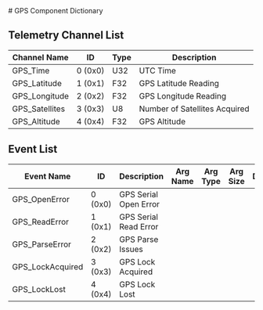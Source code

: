 <title>GPS Component Dictionary</title>
# GPS Component Dictionary


## Telemetry Channel List

|Channel Name|ID|Type|Description|
|---|---|---|---|
|GPS_Time|0 (0x0)|U32|UTC Time|
|GPS_Latitude|1 (0x1)|F32|GPS Latitude Reading|
|GPS_Longitude|2 (0x2)|F32|GPS Longitude Reading|
|GPS_Satellites|3 (0x3)|U8|Number of Satellites Acquired|
|GPS_Altitude|4 (0x4)|F32|GPS Altitude|

## Event List

|Event Name|ID|Description|Arg Name|Arg Type|Arg Size|Description
|---|---|---|---|---|---|---|
|GPS_OpenError|0 (0x0)|GPS Serial Open Error| | | | |
|GPS_ReadError|1 (0x1)|GPS Serial Read Error| | | | |
|GPS_ParseError|2 (0x2)|GPS Parse Issues| | | | |
|GPS_LockAcquired|3 (0x3)|GPS Lock Acquired| | | | |
|GPS_LockLost|4 (0x4)|GPS Lock Lost| | | | |
